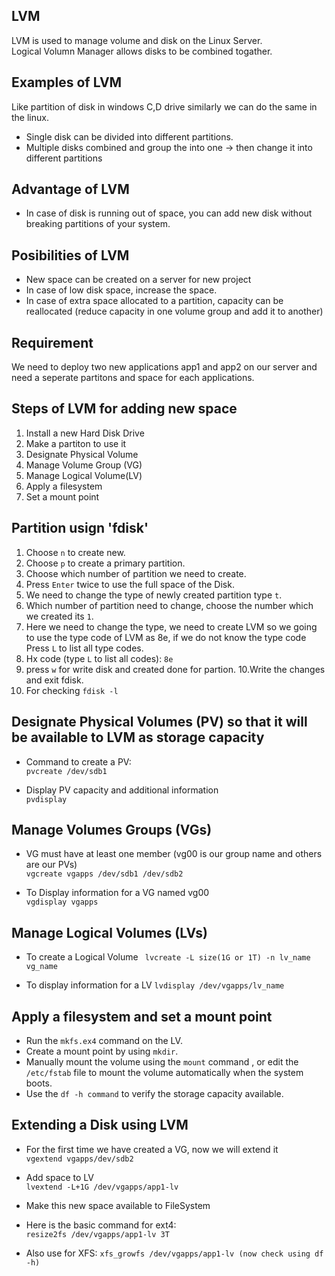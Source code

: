 ## LVM 
LVM is used to manage volume and disk on the Linux Server.  
Logical Volumn Manager allows disks to be combined togather.  

## Examples of LVM
Like partition of disk in windows C,D drive similarly we can do the same in the linux.  

- Single disk can be divided into different partitions.
- Multiple disks combined and group the into one -> then change it into different partitions

## Advantage of LVM

- In case of disk is running out of space, you can add new disk without breaking partitions of your system.

## Posibilities of LVM
- New space can be created on a server for new project
- In case of low disk space, increase the space.
- In case of extra space allocated to a partition, capacity can be reallocated (reduce capacity in one volume group and add it to another)

## Requirement 
We need to deploy two new applications app1 and app2 on our server and need a seperate partitons and space for each applications.

## Steps of LVM for adding new space

1. Install a new Hard Disk Drive
2. Make a partiton to use it
3. Designate Physical Volume
4. Manage Volume Group (VG)
5. Manage Logical Volume(LV)
6. Apply a filesystem
7. Set a mount point

## Partition usign 'fdisk'
1. Choose ```n``` to create new.
2. Choose ```p``` to create a primary partition.
3. Choose which number of partition we need to create.
4. Press ```Enter``` twice to use the full space of the Disk.
5. We need to change the type of newly created partition type ```t```.
6. Which number of partition need to change, choose the number which we created its ```1```.
7. Here we need to change the type, we need to create LVM so we going to use the type code of LVM as 8e, if we do not know the type code Press ```L``` to list all type codes.
8. Hx code (type ```L``` to list all codes): ```8e```
9. press ```w``` for write disk and created done for partion.
10.Write the changes and exit fdisk.
11. For checking ```fdisk -l```


## Designate Physical Volumes (PV) so that it will be available to LVM as storage capacity

- Command to create a PV:  
```pvcreate /dev/sdb1```

- Display PV capacity and additional information  
```pvdisplay```

## Manage Volumes Groups (VGs)

- VG must have at least one member (vg00 is our group name and others are our PVs)  
```vgcreate vgapps /dev/sdb1 /dev/sdb2```  

- To  Display information for a VG named vg00  
```vgdisplay vgapps```

## Manage Logical Volumes (LVs)

- To create a Logical Volume
``` lvcreate -L size(1G or 1T) -n lv_name vg_name```

- To display information for a LV
```lvdisplay /dev/vgapps/lv_name```

## Apply a filesystem and set a mount point

- Run the ```mkfs.ex4``` command on the LV.
- Create a mount point by using ```mkdir```.
- Manually mount the volume using the ```mount``` command , or edit the ```/etc/fstab``` file to mount the volume automatically when the system boots.
- Use the ```df -h command``` to verify the storage capacity available.


## Extending a Disk using LVM

- For the first time we have created a VG, now we will extend it  
```vgextend vgapps/dev/sdb2```

- Add space to LV  
```lvextend -L+1G /dev/vgapps/app1-lv```

- Make this new space available to FileSystem

- Here is the basic command for ext4:  
```resize2fs /dev/vgapps/app1-lv 3T```

- Also use for XFS:
```xfs_growfs /dev/vgapps/app1-lv (now check using df -h)```


```x
